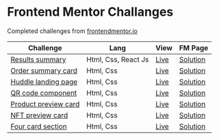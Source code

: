 # Frontend Mentor Challanges

Completed challenges from [frontendmentor.io](https://www.frontendmentor.io/)

| Challenge                                                                                                         | Lang                | View                                                                                    | FM Page                                                                                                          |
|-------------------------------------------------------------------------------------------------------------------|---------------------|-----------------------------------------------------------------------------------------|------------------------------------------------------------------------------------------------------------------|
| [Results summary](https://github.com/bilalturkmen/frontend-mentor-challenges/tree/main/results-summary)           | Html, Css, React Js | [Live](https://results-summaryy.netlify.app/)                                           | [Solution](https://www.frontendmentor.io/solutions/results-summary-component-with-react-js-oY58nHZGtW)           |
| [Order summary card](https://github.com/bilalturkmen/frontend-mentor-challenges/tree/main/order-summary)          | Html, Css           | [Live](https://bilalturkmen.github.io/frontend-mentor-challenges/order-summary/)        | [Solution](https://www.frontendmentor.io/solutions/order-summary-card-with-flexbox-sDvU61gxez)                   |
| [Huddle landing page](https://github.com/bilalturkmen/frontend-mentor-challenges/tree/main/huddle-landing-page)   | Html, Css           | [Live](https://bilalturkmen.github.io/frontend-mentor-challenges/huddle-landing-page/)  | [Solution](https://www.frontendmentor.io/solutions/huddle-landing-page-only-css-grid-P9GYLXp5KZ)                 |
| [QR code component](https://github.com/bilalturkmen/frontend-mentor-challenges/tree/main/qr-code-component)       | Html, Css           | [Live](https://bilalturkmen.github.io/frontend-mentor-challenges/qr-code-component/)    | [Solution](https://www.frontendmentor.io/solutions/qr-code-component-with-flexbox-VatIn7QzgX)                    |
| [Product preview card](https://github.com/bilalturkmen/frontend-mentor-challenges/tree/main/product-preview-card) | Html, Css           | [Live](https://bilalturkmen.github.io/frontend-mentor-challenges/product-preview-card/) | [Solution](https://www.frontendmentor.io/solutions/product-preview-card-css-grid-and-flexbox-PPpkkmOJge)         |
| [NFT preview card](https://github.com/bilalturkmen/frontend-mentor-challenges/tree/main/nft-preview-card)         | Html, Css           | [Live](https://bilalturkmen.github.io/frontend-mentor-challenges/nft-preview-card/)     | [Solution](https://www.frontendmentor.io/solutions/nft-preview-card-component-flexbox-nZkg6C_Bik)                |
| [Four card section](https://github.com/bilalturkmen/frontend-mentor-challenges/tree/main/four-card-section)       | Html, Css           | [Live](https://bilalturkmen.github.io/frontend-mentor-challenges/four-card-section/)    | [Solution](https://www.frontendmentor.io/solutions/four-card-feature-section-challenge-with-css-grid-vdJDK27_nC) |


